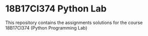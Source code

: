 # 18B17CI374 Python Lab

This repository contains the assignments solutions for the course 18B17CI374 (Python Programming Lab)
